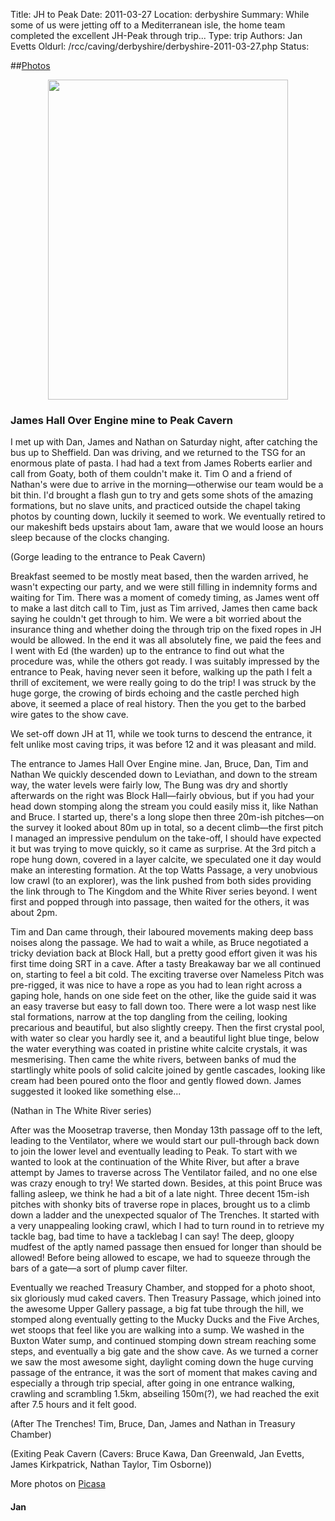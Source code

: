 Title: JH to Peak
Date: 2011-03-27
Location: derbyshire
Summary: While some of us were jetting off to a Mediterranean isle, the home team completed the excellent JH-Peak through trip...
Type: trip
Authors: Jan Evetts
Oldurl: /rcc/caving/derbyshire/derbyshire-2011-03-27.php
Status:

##[Photos](https://picasaweb.google.com/jan.evetts/March2011CavingInDerbyshire?feat=directlink#)
<center><a href="https://picasaweb.google.com/jan.evetts/March2011CavingInDerbyshire?feat=directlink#"><img width="384" height="512" src="derbyshire-2011-03-27.jpg"></a></center>

###  James Hall Over Engine mine to Peak Cavern

I met up with Dan, James and Nathan on Saturday night, after catching the bus up to Sheffield. Dan was driving, and we returned to the TSG for an enormous plate of pasta. I had had a text from James Roberts earlier and call from Goaty, both of them couldn't make it. Tim O and a friend of Nathan's were due to arrive in the morning—otherwise our team would be a bit thin. I'd brought a flash gun to try and gets some shots of the amazing formations, but no slave units, and practiced outside the chapel taking photos by counting down, luckily it seemed to work. We eventually retired to our makeshift beds upstairs about 1am, aware that we would loose an hours sleep because of the clocks changing.

(Gorge leading to the entrance to Peak Cavern)

Breakfast seemed to be mostly meat based, then the warden arrived, he wasn't expecting our party, and we were still filling in indemnity forms and waiting for Tim. There was a moment of comedy timing, as James went off to make a last ditch call to Tim, just as Tim arrived, James then came back saying he couldn't get through to him. We were a bit worried about the insurance thing and whether doing the through trip on the fixed ropes in JH would be allowed. In the end it was all absolutely fine, we paid the fees and I went with Ed (the warden) up to the entrance to find out what the procedure was, while the others got ready. I was suitably impressed by the entrance to Peak, having never seen it before, walking up the path I felt a thrill of excitement, we were really going to do the trip! I was struck by the huge gorge, the crowing of birds echoing and the castle perched high above, it seemed a place of real history. Then the you get to the barbed wire gates to the show cave.

We set-off down JH at 11, while we took turns to descend the entrance, it felt unlike most caving trips, it was before 12 and it was pleasant and mild.

The entrance to James Hall Over Engine mine. Jan, Bruce, Dan, Tim and Nathan We quickly descended down to Leviathan, and down to the stream way, the water levels were fairly low, The Bung was dry and shortly afterwards on the right was Block Hall—fairly obvious, but if you had your head down stomping along the stream you could easily miss it, like Nathan and Bruce. I started up, there's a long slope then three 20m-ish pitches—on the survey it looked about 80m up in total, so a decent climb—the first pitch I managed an impressive pendulum on the take-off, I should have expected it but was trying to move quickly, so it came as surprise. At the 3rd pitch a rope hung down, covered in a layer calcite, we speculated one it day would make an interesting formation. At the top Watts Passage, a very unobvious low crawl (to an explorer), was the link pushed from both sides providing the link through to The Kingdom and the White River series beyond. I went first and popped through into passage, then waited for the others, it was about 2pm.

Tim and Dan came through, their laboured movements making deep bass noises along the passage. We had to wait a while, as Bruce negotiated a tricky deviation back at Block Hall, but a pretty good effort given it was his first time doing SRT in a cave. After a tasty Breakaway bar we all continued on, starting to feel a bit cold. The exciting traverse over Nameless Pitch was pre-rigged, it was nice to have a rope as you had to lean right across a gaping hole, hands on one side feet on the other, like the guide said it was an easy traverse but easy to fall down too. There were a lot wasp nest like stal formations, narrow at the top dangling from the ceiling, looking precarious and beautiful, but also slightly creepy. Then the first crystal pool, with water so clear you hardly see it, and a beautiful light blue tinge, below the water everything was coated in pristine white calcite crystals, it was mesmerising. Then came the white rivers, between banks of mud the startlingly white pools of solid calcite joined by gentle cascades, looking like cream had been poured onto the floor and gently flowed down. James suggested it looked like something else...

(Nathan in The White River series)

After was the Moosetrap traverse, then Monday 13th passage off to the left, leading to the Ventilator, where we would start our pull-through back down to join the lower level and eventually leading to Peak. To start with we wanted to look at the continuation of the White River, but after a brave attempt by James to traverse across The Ventilator failed, and no one else was crazy enough to try! We started down. Besides, at this point Bruce was falling asleep, we think he had a bit of a late night. Three decent 15m-ish pitches with shonky bits of traverse rope in places, brought us to a climb down a ladder and the unexpected squalor of The Trenches. It started with a very unappealing looking crawl, which I had to turn round in to retrieve my tackle bag, bad time to have a tacklebag I can say! The deep, gloopy mudfest of the aptly named passage then ensued for longer than should be allowed! Before being allowed to escape, we had to squeeze through the bars of a gate—a sort of plump caver filter.

Eventually we reached Treasury Chamber, and stopped for a photo shoot, six gloriously mud caked cavers. Then Treasury Passage, which joined into the awesome Upper Gallery passage, a big fat tube through the hill, we stomped along eventually getting to the Mucky Ducks and the Five Arches, wet stoops that feel like you are walking into a sump. We washed in the Buxton Water sump, and continued stomping down stream reaching some steps, and eventually a big gate and the show cave. As we turned a corner we saw the most awesome sight, daylight coming down the huge curving passage of the entrance, it was the sort of moment that makes caving and especially a through trip special, after going in one entrance walking, crawling and scrambling 1.5km, abseiling 150m(?), we had reached the exit after 7.5 hours and it felt good.

(After The Trenches! Tim, Bruce, Dan, James and Nathan in Treasury Chamber)

(Exiting Peak Cavern (Cavers: Bruce Kawa, Dan Greenwald, Jan Evetts, James Kirkpatrick, Nathan Taylor, Tim Osborne))

More photos on [ Picasa ](https://picasaweb.google.com/jan.evetts/March2011CavingInDerbyshire?feat=directlink)

####  Jan
